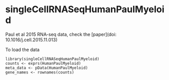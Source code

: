 # singleCellRNASeqHumanPaulMyeloid

Paul et al 2015 RNA-seq data, check the [paper](doi: 10.1016/j.cell.2015.11.013)

To load the data 

```
library(singleCellRNASeqHumanPaulMyeloid)
counts <- exprs(HumanPaulMyeloid)
meta_data <- pData(HumanPaulMyeloid)
gene_names <- rownames(counts)

```
